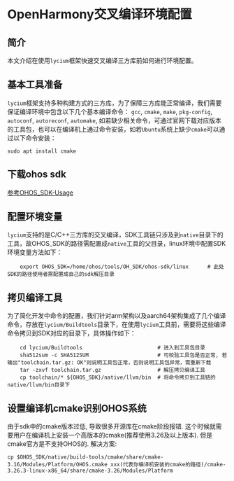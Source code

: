 # OpenHarmony交叉编译环境配置

## 简介

本文介绍在使用`lycium`框架快速交叉编译三方库前如何进行环境配置。

## 基本工具准备

`lycium`框架支持多种构建方式的三方库，为了保障三方库能正常编译，我们需要保证编译环境中包含以下几个基本编译命令：
`gcc`, `cmake`, `make`, `pkg-config`, `autoconf`, `autoreconf`, `automake`,
如若缺少相关命令，可通过官网下载对应版本的工具包，也可以在编译机上通过命令安装，如若`Ubuntu`系统上缺少`cmake`可以通过以下命令安装：

```shell
sudo apt install cmake
```

## 下载ohos sdk

[参考OHOS_SDK-Usage](../doc/ohos_use_sdk/OHOS_SDK-Usage.md)

## 配置环境变量

`lycium`支持的是C/C++三方库的交叉编译，SDK工具链只涉及到`native`目录下的工具，故OHOS_SDK的路径需配置成`native`工具的父目录，linux环境中配置SDK环境变量方法如下：

```shell
    export OHOS_SDK=/home/ohos/tools/OH_SDK/ohos-sdk/linux      # 此处SDK的路径使用者需配置成自己的sdk解压目录
```

## 拷贝编译工具

为了简化开发中命令的配置，我们针对arm架构以及aarch64架构集成了几个编译命令，存放在`lycium/Buildtools`目录下，在使用`lycium`工具前，需要将这些编译命令拷贝到SDK对应的目录下，具体操作如下：

```shell
    cd lycium/Buildtools                        # 进入到工具包目录
    sha512sum -c SHA512SUM                      # 可校验工具包是否正常, 若输出"toolchain.tar.gz: OK"则说明工具包正常，否则说明工具包异常，需重新下载
    tar -zxvf toolchain.tar.gz                  # 解压拷贝编译工具
    cp toolchain/* ${OHOS_SDK}/native/llvm/bin  # 将命令拷贝到工具链的native/llvm/bin目录下
```

## 设置编译机cmake识别OHOS系统

由于sdk中的cmake版本过低, 导致很多开源库在cmake阶段报错. 这个时候就需要用户在编译机上安装一个高版本的cmake(推荐使用3.26及以上版本). 但是
cmake官方是不支持OHOS的. 解决方案:

```shell
cp $OHOS_SDK/native/build-tools/cmake/share/cmake-3.16/Modules/Platform/OHOS.cmake xxx(代表你编译机安装的cmake的路径)/cmake-3.26.3-linux-x86_64/share/cmake-3.26/Modules/Platform
```
